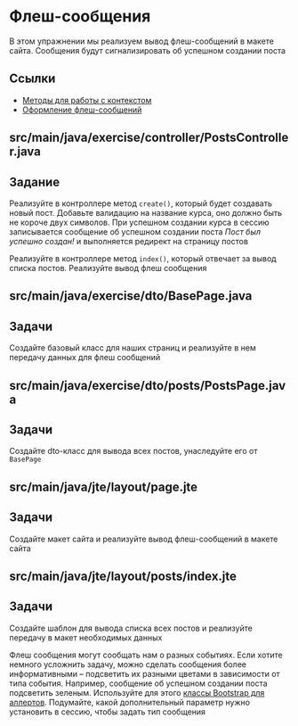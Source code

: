 # Флеш-сообщения

В этом упражнении мы реализуем вывод флеш-сообщений в макете сайта. Сообщения будут сигнализировать об успешном создании поста

## Ссылки

* [Методы для работы с контекстом](https://javalin.io/documentation#context)
* [Оформление флеш-сообщений](https://getbootstrap.com/docs/4.0/components/alerts/)

## src/main/java/exercise/controller/PostsController.java

## Задание

Реализуйте в контроллере метод `create()`, который будет создавать новый пост. Добавьте валидацию на название курса, оно должно быть не короче двух символов. При успешном создании курса в сессию записывается сообщение об успешном создании поста *Пост был успешно создан!* и выполняется редирект на страницу постов

Реализуйте в контроллере метод `index()`, который отвечает за вывод списка постов. Реализуйте вывод флеш сообщения

## src/main/java/exercise/dto/BasePage.java

## Задачи

Создайте базовый класс для наших страниц и реализуйте в нем передачу данных для флеш сообщений

## src/main/java/exercise/dto/posts/PostsPage.java

## Задачи

Создайте dto-класс для вывода всех постов, унаследуйте его от `BasePage`

## src/main/java/jte/layout/page.jte

## Задачи

Создайте макет сайта и реализуйте вывод флеш-сообщений в макете сайта

## src/main/java/jte/layout/posts/index.jte

## Задачи

Создайте шаблон для вывода списка всех постов и реализуйте передачу в макет необходимых данных

Флеш сообщения могут сообщать нам о разных событиях. Если хотите немного усложнить задачу, можно сделать сообщения более информативными – подсветить их разными цветами в зависимости от типа события. Например, сообщение об успешном создании поста подсветить зеленым. Используйте для этого [классы Bootstrap для аллертов](https://getbootstrap.com/docs/5.0/components/alerts/). Подумайте, какой дополнительный параметр нужно установить в сессию, чтобы задать тип сообщения

